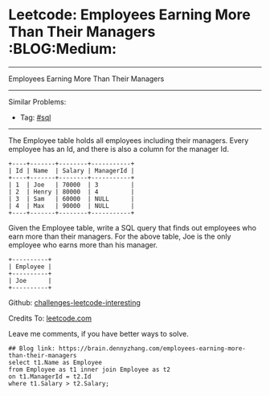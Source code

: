 # Leetcode: Employees Earning More Than Their Managers     :BLOG:Medium:


---

Employees Earning More Than Their Managers  

---

Similar Problems:  
-   Tag: [#sql](https://brain.dennyzhang.com/tag/sql)

---

The Employee table holds all employees including their managers. Every employee has an Id, and there is also a column for the manager Id.  

    +----+-------+--------+-----------+
    | Id | Name  | Salary | ManagerId |
    +----+-------+--------+-----------+
    | 1  | Joe   | 70000  | 3         |
    | 2  | Henry | 80000  | 4         |
    | 3  | Sam   | 60000  | NULL      |
    | 4  | Max   | 90000  | NULL      |
    +----+-------+--------+-----------+

Given the Employee table, write a SQL query that finds out employees who earn more than their managers. For the above table, Joe is the only employee who earns more than his manager.  

    +----------+
    | Employee |
    +----------+
    | Joe      |
    +----------+

Github: [challenges-leetcode-interesting](https://github.com/DennyZhang/challenges-leetcode-interesting/tree/master/employees-earning-more-than-their-managers)  

Credits To: [leetcode.com](https://leetcode.com/problems/employees-earning-more-than-their-managers/description/)  

Leave me comments, if you have better ways to solve.  

    ## Blog link: https://brain.dennyzhang.com/employees-earning-more-than-their-managers
    select t1.Name as Employee
    from Employee as t1 inner join Employee as t2
    on t1.ManagerId = t2.Id
    where t1.Salary > t2.Salary;
